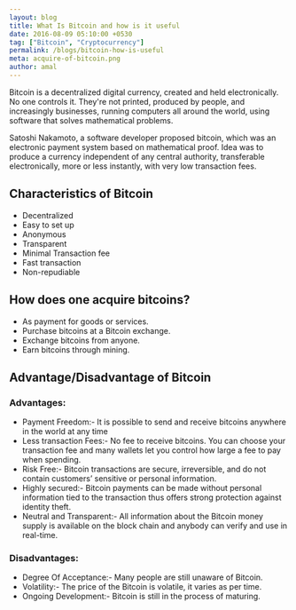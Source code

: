 ```yaml
---
layout: blog
title: What Is Bitcoin and how is it useful
date: 2016-08-09 05:10:00 +0530
tag: ["Bitcoin", "Cryptocurrency"]
permalink: /blogs/bitcoin-how-is-useful
meta: acquire-of-bitcoin.png
author: amal
---
```


Bitcoin is a decentralized digital currency, created and held electronically. No one controls it. They're not printed, produced by people, and increasingly businesses, running computers all around the world, using software that solves mathematical problems.

Satoshi Nakamoto, a software developer proposed bitcoin, which was an electronic payment system based on mathematical proof. Idea was to produce a currency independent of any central authority, transferable electronically, more or less instantly, with very low transaction fees.

## Characteristics of Bitcoin

 - Decentralized
 - Easy to set up
 - Anonymous
 - Transparent
 - Minimal Transaction fee
 - Fast transaction
 - Non-repudiable

## How does one acquire bitcoins?

 - As payment for goods or services.
 - Purchase bitcoins at a Bitcoin exchange.
 - Exchange bitcoins from anyone.
 - Earn bitcoins through mining.

## Advantage/Disadvantage of Bitcoin

### Advantages:

 - Payment Freedom:- It is possible to send and receive bitcoins anywhere in the world at any time
 - Less transaction Fees:- No fee to receive bitcoins. You can choose your transaction fee and many wallets let you control how large a fee to pay when spending.
 - Risk Free:- Bitcoin transactions are secure, irreversible, and do not contain customers’ sensitive or personal information.
 - Highly secured:- Bitcoin payments can be made without personal information tied to the transaction thus offers strong protection against identity theft.
 - Neutral and Transparent:- All information about the Bitcoin money supply is available on the block chain and anybody can verify and use in real-time.

### Disadvantages:

 - Degree Of Acceptance:- Many people are still unaware of Bitcoin.
 - Volatility:- The price of the Bitcoin is volatile, it varies as per time.
 - Ongoing Development:- Bitcoin is still in the process of maturing.
